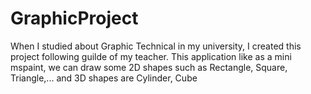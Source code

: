 # GraphicProject

When I studied about Graphic Technical in my university, I created this project following guilde of my teacher.
This application like as a mini mspaint, we can draw some 2D shapes such as Rectangle, Square, Triangle,... and 3D shapes are Cylinder, Cube
